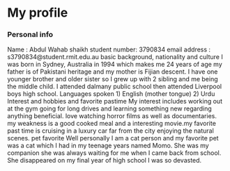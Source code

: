 <h1>My profile</h1>

<h3>Personal info</h3> 
Name : Abdul Wahab shaikh
student number: 3790834
email address : s3790834@student.rmit.edu.au
 basic background, nationality and culture
I was born in Sydney, Australia in 1994 which makes me 24 years of age my father is of Pakistani heritage and my mother is Fijian descent. I have one younger brother and older sister so I grew up with 2 sibling and me being the middle child. I attended dalmany public school then attended Liverpool boys high school. 
Languages spoken 
1) English  (mother tongue)
2) Urdu 
Interest and hobbies and favorite pastime 
My interest includes working out at the gym going for long drives and learning something new regarding anything beneficial. love watching horror films as well as documentaries. my weakness is a good cooked meal and a interesting movie.my favorite past time is cruising in a luxury car far from the city enjoying the natural scenes.
pet favorite 
Well personally I am a cat person and my favorite pet was a cat which I had in my teenage years named Momo. She was my companion she was always waiting for me when I came back from school. She disappeared on my final year of high school I was so devasted. 
